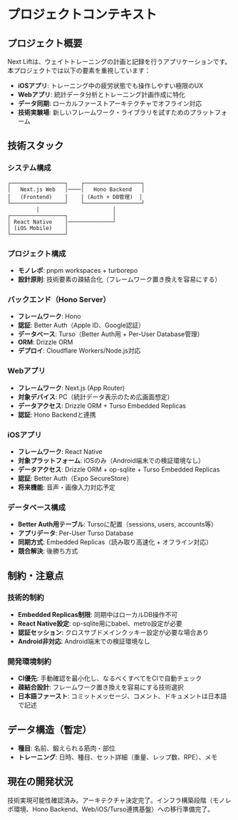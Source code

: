 # プロジェクトコンテキスト

## プロジェクト概要

Next Liftは、ウェイトトレーニングの計画と記録を行うアプリケーションです。本プロジェクトでは以下の要素を重視しています：

- **iOSアプリ**: トレーニング中の疲労状態でも操作しやすい極限のUX
- **Webアプリ**: 統計データ分析とトレーニング計画作成に特化
- **データ同期**: ローカルファーストアーキテクチャでオフライン対応
- **技術実験場**: 新しいフレームワーク・ライブラリを試すためのプラットフォーム

## 技術スタック

### システム構成

```text
┌─────────────────┐    ┌──────────────────┐
│   Next.js Web   │────│   Hono Backend   │
│   (Frontend)    │    │ (Auth + DB管理)  │
└─────────────────┘    └──────────────────┘
         │                       │
┌─────────────────┐              │
│ React Native    │──────────────┘
│ (iOS Mobile)    │
└─────────────────┘
```

### プロジェクト構成

- **モノレポ**: pnpm workspaces + turborepo
- **設計原則**: 技術要素の疎結合化（フレームワーク置き換えを容易にする）

### バックエンド（Hono Server）

- **フレームワーク**: Hono
- **認証**: Better Auth（Apple ID、Google認証）
- **データベース**: Turso（Better Auth用 + Per-User Database管理）
- **ORM**: Drizzle ORM
- **デプロイ**: Cloudflare Workers/Node.js対応

### Webアプリ

- **フレームワーク**: Next.js (App Router)
- **対象デバイス**: PC（統計データ表示のため広画面想定）
- **データアクセス**: Drizzle ORM + Turso Embedded Replicas
- **認証**: Hono Backendと連携

### iOSアプリ

- **フレームワーク**: React Native
- **対象プラットフォーム**: iOSのみ（Android端末での検証環境なし）
- **データアクセス**: Drizzle ORM + op-sqlite + Turso Embedded Replicas
- **認証**: Better Auth（Expo SecureStore）
- **将来機能**: 音声・画像入力対応予定

### データベース構成

- **Better Auth用テーブル**: Tursoに配置（sessions, users, accounts等）
- **アプリデータ**: Per-User Turso Database
- **同期方式**: Embedded Replicas（読み取り高速化 + オフライン対応）
- **競合解決**: 後勝ち方式

## 制約・注意点

### 技術的制約

- **Embedded Replicas制限**: 同期中はローカルDB操作不可
- **React Native設定**: op-sqlite用にbabel、metro設定が必要
- **認証セッション**: クロスサブドメインクッキー設定が必要な場合あり
- **Android非対応**: Android端末での検証環境なし

### 開発環境制約

- **CI優先**: 手動確認を最小化し、なるべくすべてをCIで自動チェック
- **疎結合設計**: フレームワーク置き換えを容易にする技術選択
- **日本語ファースト**: コミットメッセージ、コメント、ドキュメントは日本語で記述

## データ構造（暫定）

- **種目**: 名前、鍛えられる筋肉・部位
- **トレーニング**: 日時、種目、セット詳細（重量、レップ数、RPE）、メモ

## 現在の開発状況

技術実現可能性確認済み。アーキテクチャ決定完了。インフラ構築段階（モノレポ環境、Hono Backend、Web/iOS/Turso連携基盤）への移行準備完了。
